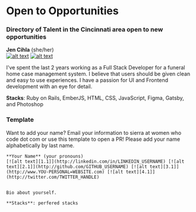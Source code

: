 # Open to Opportunities

### Directory of Talent in the Cincinnati area open to new opportunities 

[1.1]: https://i.imgur.com/YJZaxoB.jpg (linkedin icon with padding)
[2.1]: https://i.imgur.com/dFDYThB.jpg (github icon with padding)
[3.1]: https://i.imgur.com/Awg0NVF.jpg (website icon with padding)
[4.1]: https://i.imgur.com/Ib12ayL.jpg (twitter icon with padding)

**Jen Cihla** (she/her)  
[![alt text][1.1]](https://linkedin.com/in/jennifercihla) [![alt text][2.1]](https://github.com/ZealandMist)


I've spent the last 2 years working as a Full Stack Developer for a funeral home case management system. I believe that users should be given clean and easy to use experiences. I have a passion for UI and Frontend development with an eye for detail.  

**Stacks**: Ruby on Rails, EmberJS, HTML, CSS, JavaScript, Figma, Gatsby, and Photoshop






### Template 
Want to add your name? Email your information to sierra at women who code dot com or use this template to open a PR! Please add your name alphabetically by last name. 
```
**Your Name** (your pronouns)  
[![alt text][1.1]](http://linkedin.com/in/LINKEDIN_USERNAME) [![alt text][2.1]](http://github.com/GITHUB_USERNAME) [![alt text][3.1]](http://www.YOU-PERSONAL=WEBSITE.com) [![alt text][4.1]](http://twitter.com/TWITTER_HANDLE)


Bio about yourself. 

**Stacks**: perfered stacks
```
